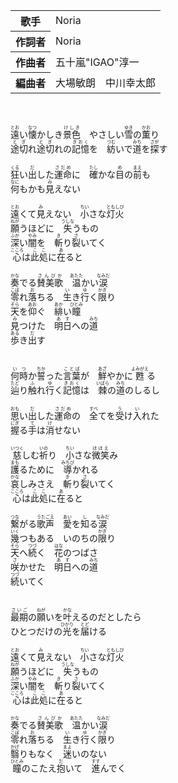 <table>
<tbody>
<tr>
<th>歌手</th><td>Noria</td>
</tr>
<tr>
<th>作詞者</th><td>Noria</td>
</tr>
<tr>
<th>作曲者</th><td>五十嵐"IGAO"淳一</td>
</tr>
<tr>
<th>編曲者</th><td>大場敏朗　中川幸太郎</td>
</tr>
</tbody>
</table>
<br>
<br>
<div>
<ruby>遠<rp>(</rp><rt>とお</rt><rp>)</rp></ruby>い<ruby>懐<rp>(</rp><rt>なつ</rt><rp>)</rp></ruby>かしき<ruby>景色<rp>(</rp><rt>けしき</rt><rp>)</rp></ruby>　やさしい<ruby>雪<rp>(</rp><rt>ゆき</rt><rp>)</rp></ruby>の<ruby>薫<rp>(</rp><rt>かお</rt><rp>)</rp></ruby>り<br>
<ruby>途切<rp>(</rp><rt>とぎ</rt><rp>)</rp></ruby>れ<ruby>途切<rp>(</rp><rt>とぎ</rt><rp>)</rp></ruby>れの<ruby>記憶<rp>(</rp><rt>きおく</rt><rp>)</rp></ruby>を　<ruby>紡<rp>(</rp><rt>つむ</rt><rp>)</rp></ruby>いで<ruby>道<rp>(</rp><rt>みち</rt><rp>)</rp></ruby>を<ruby>探<rp>(</rp><rt>さが</rt><rp>)</rp></ruby>す<br>
<br>
<ruby>狂<rp>(</rp><rt>くる</rt><rp>)</rp></ruby>い<ruby>出<rp>(</rp><rt>だ</rt><rp>)</rp></ruby>した<ruby>運命<rp>(</rp><rt>さだめ</rt><rp>)</rp></ruby>に　<ruby>確<rp>(</rp><rt>たし</rt><rp>)</rp></ruby>かな<ruby>目<rp>(</rp><rt>め</rt><rp>)</rp></ruby>の<ruby>前<rp>(</rp><rt>まえ</rt><rp>)</rp></ruby>も<br>
<ruby>何<rp>(</rp><rt>なに</rt><rp>)</rp></ruby>もかも<ruby>見<rp>(</rp><rt>み</rt><rp>)</rp></ruby>えない<br>
<br>
<ruby>遠<rp>(</rp><rt>とお</rt><rp>)</rp></ruby>くて<ruby>見<rp>(</rp><rt>み</rt><rp>)</rp></ruby>えない　<ruby>小<rp>(</rp><rt>ちい</rt><rp>)</rp></ruby>さな<ruby>灯火<rp>(</rp><rt>ともしび</rt><rp>)</rp></ruby><br>
<ruby>願<rp>(</rp><rt>ねが</rt><rp>)</rp></ruby>うほどに　<ruby>失<rp>(</rp><rt>うしな</rt><rp>)</rp></ruby>うもの<br>
<ruby>深<rp>(</rp><rt>ふか</rt><rp>)</rp></ruby>い<ruby>闇<rp>(</rp><rt>やみ</rt><rp>)</rp></ruby>を　<ruby>斬<rp>(</rp><rt>き</rt><rp>)</rp></ruby>り<ruby>裂<rp>(</rp><rt>さ</rt><rp>)</rp></ruby>いてく<br>
<ruby>心<rp>(</rp><rt>こころ</rt><rp>)</rp></ruby>は<ruby>此処<rp>(</rp><rt>ここ</rt><rp>)</rp></ruby>に<ruby>在<rp>(</rp><rt>あ</rt><rp>)</rp></ruby>ると<br>
<br>
<ruby>奏<rp>(</rp><rt>かな</rt><rp>)</rp></ruby>でる<ruby>賛美歌<rp>(</rp><rt>さんびか</rt><rp>)</rp></ruby>　<ruby>温<rp>(</rp><rt>あたた</rt><rp>)</rp></ruby>かい<ruby>涙<rp>(</rp><rt>なみだ</rt><rp>)</rp></ruby><br>
<ruby>零<rp>(</rp><rt>こぼ</rt><rp>)</rp></ruby>れ<ruby>落<rp>(</rp><rt>お</rt><rp>)</rp></ruby>ちる　<ruby>生<rp>(</rp><rt>い</rt><rp>)</rp></ruby>き<ruby>行<rp>(</rp><rt>ゆ</rt><rp>)</rp></ruby>く<ruby>限<rp>(</rp><rt>かぎ</rt><rp>)</rp></ruby>り<br>
<ruby>天<rp>(</rp><rt>そら</rt><rp>)</rp></ruby>を<ruby>仰<rp>(</rp><rt>あお</rt><rp>)</rp></ruby>ぐ　<ruby>緋<rp>(</rp><rt>あか</rt><rp>)</rp></ruby>い<ruby>瞳<rp>(</rp><rt>ひとみ</rt><rp>)</rp></ruby><br>
<ruby>見<rp>(</rp><rt>み</rt><rp>)</rp></ruby>つけた　<ruby>明日<rp>(</rp><rt>あす</rt><rp>)</rp></ruby>への<ruby>道<rp>(</rp><rt>みち</rt><rp>)</rp></ruby><br>
<ruby>歩<rp>(</rp><rt>ある</rt><rp>)</rp></ruby>き<ruby>出<rp>(</rp><rt>だ</rt><rp>)</rp></ruby>す<br>
<br>
<br>
<ruby>何時<rp>(</rp><rt>いつ</rt><rp>)</rp></ruby>か<ruby>誓<rp>(</rp><rt>ちか</rt><rp>)</rp></ruby>った<ruby>言葉<rp>(</rp><rt>ことば</rt><rp>)</rp></ruby>が　<ruby>鮮<rp>(</rp><rt>あざ</rt><rp>)</rp></ruby>やかに<ruby>甦<rp>(</rp><rt>よみがえ</rt><rp>)</rp></ruby>る<br>
<ruby>辿<rp>(</rp><rt>たど</rt><rp>)</rp></ruby>り<ruby>触<rp>(</rp><rt>ふ</rt><rp>)</rp></ruby>れ<ruby>行<rp>(</rp><rt>ゆ</rt><rp>)</rp></ruby>く<ruby>記憶<rp>(</rp><rt>きおく</rt><rp>)</rp></ruby>は　<ruby>棘<rp>(</rp><rt>いばら</rt><rp>)</rp></ruby>の<ruby>道<rp>(</rp><rt>みち</rt><rp>)</rp></ruby>のしるし<br>
<br>
<ruby>思<rp>(</rp><rt>おも</rt><rp>)</rp></ruby>い<ruby>出<rp>(</rp><rt>だ</rt><rp>)</rp></ruby>した<ruby>運命<rp>(</rp><rt>さだめ</rt><rp>)</rp></ruby>の　<ruby>全<rp>(</rp><rt>すべ</rt><rp>)</rp></ruby>てを<ruby>受<rp>(</rp><rt>う</rt><rp>)</rp></ruby>け<ruby>入<rp>(</rp><rt>い</rt><rp>)</rp></ruby>れた<br>
<ruby>握<rp>(</rp><rt>にぎ</rt><rp>)</rp></ruby>る<ruby>手<rp>(</rp><rt>て</rt><rp>)</rp></ruby>は<ruby>消<rp>(</rp><rt>け</rt><rp>)</rp></ruby>せない<br>
<br>
<ruby>慈<rp>(</rp><rt>いつく</rt><rp>)</rp></ruby>しむ<ruby>祈<rp>(</rp><rt>いの</rt><rp>)</rp></ruby>り　<ruby>小<rp>(</rp><rt>ちい</rt><rp>)</rp></ruby>さな<ruby>微笑<rp>(</rp><rt>ほほえ</rt><rp>)</rp></ruby>み<br>
<ruby>護<rp>(</rp><rt>まも</rt><rp>)</rp></ruby>るために　<ruby>導<rp>(</rp><rt>みちび</rt><rp>)</rp></ruby>かれる<br>
<ruby>哀<rp>(</rp><rt>かな</rt><rp>)</rp></ruby>しみさえ　<ruby>斬<rp>(</rp><rt>き</rt><rp>)</rp></ruby>り<ruby>裂<rp>(</rp><rt>さ</rt><rp>)</rp></ruby>いてく<br>
<ruby>心<rp>(</rp><rt>こころ</rt><rp>)</rp></ruby>は<ruby>此処<rp>(</rp><rt>ここ</rt><rp>)</rp></ruby>に<ruby>在<rp>(</rp><rt>あ</rt><rp>)</rp></ruby>ると<br>
<br>
<ruby>繋<rp>(</rp><rt>つな</rt><rp>)</rp></ruby>がる<ruby>歌声<rp>(</rp><rt>うたごえ</rt><rp>)</rp></ruby>　<ruby>愛<rp>(</rp><rt>あい</rt><rp>)</rp></ruby>を<ruby>知<rp>(</rp><rt>し</rt><rp>)</rp></ruby>る<ruby>涙<rp>(</rp><rt>なみだ</rt><rp>)</rp></ruby><br>
<ruby>幾<rp>(</rp><rt>いく</rt><rp>)</rp></ruby>つもある　いのちの<ruby>限<rp>(</rp><rt>かぎ</rt><rp>)</rp></ruby>り<br>
<ruby>天<rp>(</rp><rt>そら</rt><rp>)</rp></ruby>へ<ruby>続<rp>(</rp><rt>つづ</rt><rp>)</rp></ruby>く　<ruby>花<rp>(</rp><rt>はな</rt><rp>)</rp></ruby>のつばさ<br>
<ruby>咲<rp>(</rp><rt>さ</rt><rp>)</rp></ruby>かせた　<ruby>明日<rp>(</rp><rt>あす</rt><rp>)</rp></ruby>への<ruby>道<rp>(</rp><rt>みち</rt><rp>)</rp></ruby><br>
<ruby>続<rp>(</rp><rt>つづ</rt><rp>)</rp></ruby>いてく<br>
<br>
<br>
<ruby>最期<rp>(</rp><rt>さいご</rt><rp>)</rp></ruby>の<ruby>願<rp>(</rp><rt>ねが</rt><rp>)</rp></ruby>いを<ruby>叶<rp>(</rp><rt>かな</rt><rp>)</rp></ruby>えるのだとしたら<br>
ひとつだけの<ruby>光<rp>(</rp><rt>ひかり</rt><rp>)</rp></ruby>を<ruby>届<rp>(</rp><rt>とど</rt><rp>)</rp></ruby>ける<br>
<br>
<ruby>遠<rp>(</rp><rt>とお</rt><rp>)</rp></ruby>くて<ruby>見<rp>(</rp><rt>み</rt><rp>)</rp></ruby>えない　<ruby>小<rp>(</rp><rt>ちい</rt><rp>)</rp></ruby>さな<ruby>灯火<rp>(</rp><rt>ともしび</rt><rp>)</rp></ruby><br>
<ruby>願<rp>(</rp><rt>ねが</rt><rp>)</rp></ruby>うほどに　<ruby>失<rp>(</rp><rt>うしな</rt><rp>)</rp></ruby>うもの<br>
<ruby>深<rp>(</rp><rt>ふか</rt><rp>)</rp></ruby>い<ruby>闇<rp>(</rp><rt>やみ</rt><rp>)</rp></ruby>を　<ruby>斬<rp>(</rp><rt>き</rt><rp>)</rp></ruby>り<ruby>裂<rp>(</rp><rt>さ</rt><rp>)</rp></ruby>いてく<br>
<ruby>心<rp>(</rp><rt>こころ</rt><rp>)</rp></ruby>は<ruby>此処<rp>(</rp><rt>ここ</rt><rp>)</rp></ruby>に<ruby>在<rp>(</rp><rt>あ</rt><rp>)</rp></ruby>ると<br>
<br>
<ruby>奏<rp>(</rp><rt>かな</rt><rp>)</rp></ruby>でる<ruby>賛美歌<rp>(</rp><rt>さんびか</rt><rp>)</rp></ruby>　<ruby>温<rp>(</rp><rt>あたた</rt><rp>)</rp></ruby>かい<ruby>涙<rp>(</rp><rt>なみだ</rt><rp>)</rp></ruby><br>
<ruby>零<rp>(</rp><rt>こぼ</rt><rp>)</rp></ruby>れ<ruby>落<rp>(</rp><rt>お</rt><rp>)</rp></ruby>ちる　<ruby>生<rp>(</rp><rt>い</rt><rp>)</rp></ruby>き<ruby>行<rp>(</rp><rt>ゆ</rt><rp>)</rp></ruby>く<ruby>限<rp>(</rp><rt>かぎ</rt><rp>)</rp></ruby>り<br>
<ruby>翳<rp>(</rp><rt>かげ</rt><rp>)</rp></ruby>りもなく　<ruby>迷<rp>(</rp><rt>まよ</rt><rp>)</rp></ruby>いのない<br>
<ruby>瞳<rp>(</rp><rt>ひとみ</rt><rp>)</rp></ruby>のこたえ<ruby>抱<rp>(</rp><rt>だ</rt><rp>)</rp></ruby>いて　<ruby>進<rp>(</rp><rt>すす</rt><rp>)</rp></ruby>んでく
</div>